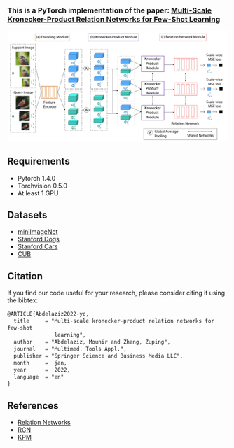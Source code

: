 ### This is a PyTorch implementation of the paper: [Multi-Scale Kronecker-Product Relation Networks for Few-Shot Learning](https://link.springer.com/article/10.1007/s11042-021-11735-w) 

![ScreenShot](/images/framework.png)

## Requirements

* Pytorch 1.4.0
* Torchvision 0.5.0
* At least 1 GPU

## Datasets

* [miniImageNet](https://drive.google.com/open?id=0B3Irx3uQNoBMQ1FlNXJsZUdYWEE)
* [Stanford Dogs](http://vision.stanford.edu/aditya86/ImageNetDogs/)
* [Stanford Cars](https://ai.stanford.edu/~jkrause/cars/car_dataset.html)
* [CUB](http://www.vision.caltech.edu/visipedia/CUB-200.html)

## Citation
If you find our code useful for your research, please consider citing it using the bibtex:

```
@ARTICLE{Abdelaziz2022-yc,
  title     = "Multi-scale kronecker-product relation networks for few-shot
               learning",
  author    = "Abdelaziz, Mounir and Zhang, Zuping",
  journal   = "Multimed. Tools Appl.",
  publisher = "Springer Science and Business Media LLC",
  month     =  jan,
  year      =  2022,
  language  = "en"
}
```
## References 

* [Relation Networks](https://github.com/floodsung/LearningToCompare_FSL)
* [RCN](https://github.com/chrisyxue/RCN_for_Interpretable_few_shot)
* [KPM](https://github.com/YantaoShen/kpm_rw_person_reid)


